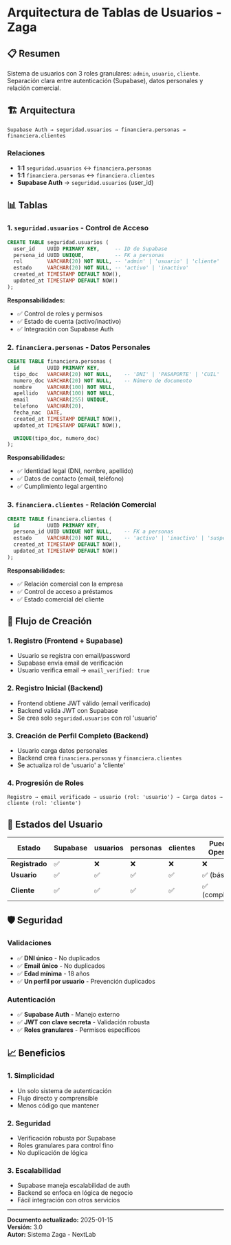 # Arquitectura de Tablas de Usuarios - Zaga

## 📋 **Resumen**

Sistema de usuarios con 3 roles granulares: `admin`, `usuario`, `cliente`. Separación clara entre autenticación (Supabase), datos personales y relación comercial.

## 🏗️ **Arquitectura**

```
Supabase Auth → seguridad.usuarios → financiera.personas → financiera.clientes
```

### **Relaciones**
- **1:1** `seguridad.usuarios` ↔ `financiera.personas`
- **1:1** `financiera.personas` ↔ `financiera.clientes`
- **Supabase Auth** → `seguridad.usuarios` (user_id)

## 📊 **Tablas**

### **1. `seguridad.usuarios` - Control de Acceso**
```sql
CREATE TABLE seguridad.usuarios (
  user_id    UUID PRIMARY KEY,     -- ID de Supabase
  persona_id UUID UNIQUE,          -- FK a personas
  rol        VARCHAR(20) NOT NULL, -- 'admin' | 'usuario' | 'cliente'
  estado     VARCHAR(20) NOT NULL, -- 'activo' | 'inactivo'
  created_at TIMESTAMP DEFAULT NOW(),
  updated_at TIMESTAMP DEFAULT NOW()
);
```

**Responsabilidades:**
- ✅ Control de roles y permisos
- ✅ Estado de cuenta (activo/inactivo)
- ✅ Integración con Supabase Auth

### **2. `financiera.personas` - Datos Personales**
```sql
CREATE TABLE financiera.personas (
  id         UUID PRIMARY KEY,
  tipo_doc   VARCHAR(20) NOT NULL,    -- 'DNI' | 'PASAPORTE' | 'CUIL'
  numero_doc VARCHAR(20) NOT NULL,    -- Número de documento
  nombre     VARCHAR(100) NOT NULL,
  apellido   VARCHAR(100) NOT NULL,
  email      VARCHAR(255) UNIQUE,
  telefono   VARCHAR(20),
  fecha_nac  DATE,
  created_at TIMESTAMP DEFAULT NOW(),
  updated_at TIMESTAMP DEFAULT NOW(),
  
  UNIQUE(tipo_doc, numero_doc)
);
```

**Responsabilidades:**
- ✅ Identidad legal (DNI, nombre, apellido)
- ✅ Datos de contacto (email, teléfono)
- ✅ Cumplimiento legal argentino

### **3. `financiera.clientes` - Relación Comercial**
```sql
CREATE TABLE financiera.clientes (
  id         UUID PRIMARY KEY,
  persona_id UUID UNIQUE NOT NULL,    -- FK a personas
  estado     VARCHAR(20) NOT NULL,    -- 'activo' | 'inactivo' | 'suspendido'
  created_at TIMESTAMP DEFAULT NOW(),
  updated_at TIMESTAMP DEFAULT NOW()
);
```

**Responsabilidades:**
- ✅ Relación comercial con la empresa
- ✅ Control de acceso a préstamos
- ✅ Estado comercial del cliente

## 🔄 **Flujo de Creación**

### **1. Registro (Frontend + Supabase)**
- Usuario se registra con email/password
- Supabase envía email de verificación
- Usuario verifica email → `email_verified: true`

### **2. Registro Inicial (Backend)**
- Frontend obtiene JWT válido (email verificado)
- Backend valida JWT con Supabase
- Se crea solo `seguridad.usuarios` con rol 'usuario'

### **3. Creación de Perfil Completo (Backend)**
- Usuario carga datos personales
- Backend crea `financiera.personas` y `financiera.clientes`
- Se actualiza rol de 'usuario' a 'cliente'

### **4. Progresión de Roles**
```
Registro → email verificado → usuario (rol: 'usuario') → Carga datos → cliente (rol: 'cliente')
```

## 🎯 **Estados del Usuario**

| Estado | Supabase | usuarios | personas | clientes | Puede Operar |
|--------|----------|----------|----------|----------|--------------|
| **Registrado** | ✅ | ❌ | ❌ | ❌ | ❌ |
| **Usuario** | ✅ | ✅ | ✅ | ✅ | ✅ (básico) |
| **Cliente** | ✅ | ✅ | ✅ | ✅ | ✅ (completo) |

## 🛡️ **Seguridad**

### **Validaciones**
- ✅ **DNI único** - No duplicados
- ✅ **Email único** - No duplicados
- ✅ **Edad mínima** - 18 años
- ✅ **Un perfil por usuario** - Prevención duplicados

### **Autenticación**
- ✅ **Supabase Auth** - Manejo externo
- ✅ **JWT con clave secreta** - Validación robusta
- ✅ **Roles granulares** - Permisos específicos

## 📈 **Beneficios**

### **1. Simplicidad**
- Un solo sistema de autenticación
- Flujo directo y comprensible
- Menos código que mantener

### **2. Seguridad**
- Verificación robusta por Supabase
- Roles granulares para control fino
- No duplicación de lógica

### **3. Escalabilidad**
- Supabase maneja escalabilidad de auth
- Backend se enfoca en lógica de negocio
- Fácil integración con otros servicios

---

**Documento actualizado:** 2025-01-15  
**Versión:** 3.0  
**Autor:** Sistema Zaga - NextLab